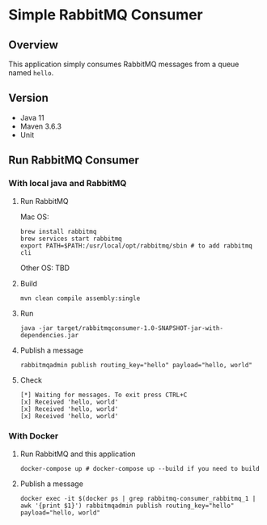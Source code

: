 # Simple RabbitMQ Consumer

## Overview

This application simply consumes RabbitMQ messages from a queue named `hello`.

## Version

- Java 11
- Maven 3.6.3
- Unit

## Run RabbitMQ Consumer

### With local java and RabbitMQ

1. Run RabbitMQ

    Mac OS:

    ```
    brew install rabbitmq
    brew services start rabbitmq
    export PATH=$PATH:/usr/local/opt/rabbitmq/sbin # to add rabbitmq cli
    ```

    Other OS: TBD

1. Build

    ```
    mvn clean compile assembly:single
    ```
1. Run
    ```
    java -jar target/rabbitmqconsumer-1.0-SNAPSHOT-jar-with-dependencies.jar
    ```
1. Publish a message
    ```
    rabbitmqadmin publish routing_key="hello" payload="hello, world"
    ```

1. Check

    ```
    [*] Waiting for messages. To exit press CTRL+C
    [x] Received 'hello, world'
    [x] Received 'hello, world'
    [x] Received 'hello, world'
    ```

### With Docker

1. Run RabbitMQ and this application

    ```
    docker-compose up # docker-compose up --build if you need to build
    ```

1. Publish a message

    ```
    docker exec -it $(docker ps | grep rabbitmq-consumer_rabbitmq_1 | awk '{print $1}') rabbitmqadmin publish routing_key="hello" payload="hello, world"
    ```
